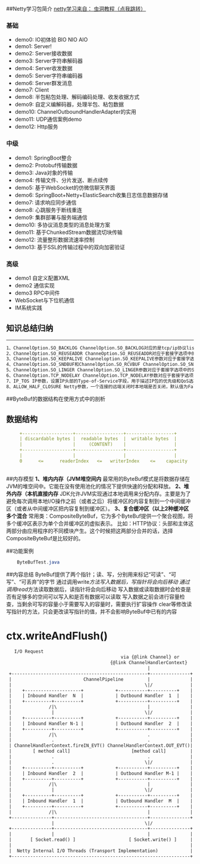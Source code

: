 ##Netty学习包简介
 [netty学习来自： 虫洞教程（点我跳转） ](https://bugstack.cn/md/netty)

### 基础
- demo0: IO初体验 BIO NIO AIO 
- demo1: Server!
- demo2: Server接收数据
- demo3: Server字符串解码器
- demo4: Server收发数据
- demo5: Server字符串编码器
- demo6: Server群发消息
- demo7: Client
- demo8: 半包粘包处理、解码编码处理、收发收据方式
- demo9: 自定义编解码器，处理半包、粘包数据
- demo10: ChannelOutboundHandlerAdapter的实用
- demo11: UDP通信案例demo
- demo12: Http服务

### 中级
- demo1: SpringBoot整合
- demo2: Protobuf传输数据
- demo3: Java对象的传输
- demo4: 传输文件、分片发送、断点续传
- demo5: 基于WebSocket的仿微信聊天界面
- demo6: SpringBoot+Netty+ElasticSearch收集日志信息数据存储
- demo7: 请求响应同步通信
- demo8: 心跳服务于断线重连
- demo9: 集群部署与服务端通信
- demo10: 多协议消息类型的消息处理方案
- demo11: 基于ChunkedStream数据流切块传输
- demo12: 流量整形数据流速率控制
- demo13: 基于SSL的传输过程中的双向加密验证

### 高级
- demo1 自定义配置XML
- demo2 通信实现
- demo3 RPC中间件
- WebSocket与下位机通信
- IM系统实践


## 知识总结归纳
----

```markdown
1、ChannelOption.SO_BACKLOG ChannelOption.SO_BACKLOG对应的是tcp/ip协议listen函数中的backlog参数，函数listen(int socketfd,int backlog)用来初始化服务端可连接队列，服务端处理客户端连接请求是顺序处理的，所以同一时间只能处理一个客户端连接，多个客户端来的时候，服务端将不能处理的客户端连接请求放在队列中等待处理，backlog参数指定了队列的大小
2、ChannelOption.SO_REUSEADDR ChanneOption.SO_REUSEADDR对应于套接字选项中的SO_REUSEADDR，这个参数表示允许重复使用本地地址和端口， 比如，某个服务器进程占用了TCP的80端口进行监听，此时再次监听该端口就会返回错误，使用该参数就可以解决问题，该参数允许共用该端口，这个在服务器程序中比较常使用， 比如某个进程非正常退出，该程序占用的端口可能要被占用一段时间才能允许其他进程使用，而且程序死掉以后，内核一需要一定的时间才能够释放此端口，不设置SO_REUSEADDR就无法正常使用该端口。
3、ChannelOption.SO_KEEPALIVE Channeloption.SO_KEEPALIVE参数对应于套接字选项中的SO_KEEPALIVE，该参数用于设置TCP连接，当设置该选项以后，连接会测试链接的状态，这个选项用于可能长时间没有数据交流的连接。当设置该选项以后，如果在两小时内没有数据的通信时，TCP会自动发送一个活动探测数据报文。
4、ChannelOption.SO_SNDBUF和ChannelOption.SO_RCVBUF ChannelOption.SO_SNDBUF参数对应于套接字选项中的SO_SNDBUF，ChannelOption.SO_RCVBUF参数对应于套接字选项中的SO_RCVBUF这两个参数用于操作接收缓冲区和发送缓冲区的大小，接收缓冲区用于保存网络协议站内收到的数据，直到应用程序读取成功，发送缓冲区用于保存发送数据，直到发送成功。
5、ChannelOption.SO_LINGER ChannelOption.SO_LINGER参数对应于套接字选项中的SO_LINGER,Linux内核默认的处理方式是当用户调用close（）方法的时候，函数返回，在可能的情况下，尽量发送数据，不一定保证会发生剩余的数据，造成了数据的不确定性，使用SO_LINGER可以阻塞close()的调用时间，直到数据完全发送
6、ChannelOption.TCP_NODELAY ChannelOption.TCP_NODELAY参数对应于套接字选项中的TCP_NODELAY,该参数的使用与Nagle算法有关,Nagle算法是将小的数据包组装为更大的帧然后进行发送，而不是输入一次发送一次,因此在数据包不足的时候会等待其他数据的到了，组装成大的数据包进行发送，虽然该方式有效提高网络的有效负载，但是却造成了延时，而该参数的作用就是禁止使用Nagle算法，使用于小数据即时传输，于TCP_NODELAY相对应的是TCP_CORK，该选项是需要等到发送的数据量最大的时候，一次性发送数据，适用于文件传输。
7、IP_TOS IP参数，设置IP头部的Type-of-Service字段，用于描述IP包的优先级和QoS选项。
8、ALLOW_HALF_CLOSURE Netty参数，一个连接的远端关闭时本地端是否关闭，默认值为False。值为False时，连接自动关闭；为True时，触发ChannelInboundHandler的userEventTriggered()方法，事件为ChannelInputShutdownEvent。
```


##ByteBuf的数据结构在使用方式中的剖析

## 数据结构
```yaml
     +-------------------+------------------+------------------+
     | discardable bytes |  readable bytes  |  writable bytes  |
     |                   |     (CONTENT)    |                  |
     +-------------------+------------------+------------------+
     |                   |                  |                  |
     0      <=      readerIndex   <=   writerIndex    <=    capacity
     
```

##内存模型
    **1、堆内内存（JVM堆空间内** 最常用的ByteBuf模式是将数据存储在JVM的堆空间中。它能在没有使用池化的情况下提供快速的分配和释放。
    **2、堆外内存（本机直接内存** JDK允许JVM实现通过本地调用来分配内存。主要是为了避免每次调用本地I/O操作之前（或者之后）将缓冲区的内容复制到一个中间缓冲区（或者从中间缓冲区把内容复制到缓冲区）。
    **3、复合缓冲区（以上2种缓冲区多个混合** 常用类：CompositeByteBuf，它为多个ByteBuf提供一个聚合视图，将多个缓冲区表示为单个合并缓冲区的虚拟表示。 比如：HTTP协议：头部和主体这两部分由应用程序的不同模块产生。这个时候把这两部分合并的话，选择CompositeByteBuf是比较好的。

 ##功能案例
```java
    ByteBufTest.java
```
    
 
 ##内容总结
     ByteBuf提供了两个指针；读、写，分别用来标记“可读”、“可写”、“可丢弃”的字节
     通过调用write*方法写入数据后，写指针将会向后移动
     通过调用read*方法读取数据后，读指针将会向后移动
     写入数据或读取数据时会检查是否有足够多的空间可以写入和是否有数据可以读取
     写入数据之前会进行容量检查，当剩余可写的容量小于需要写入的容量时，需要执行扩容操作
     clear等修改读写指针的方法，只会更改读写指针的值，并不会影响ByteBuf中已有的内容
     
# ctx.writeAndFlush()


```xml
   I/O Request
                                           via {@link Channel} or
                                       {@link ChannelHandlerContext}
                                                     |
 +---------------------------------------------------+---------------+
 |                           ChannelPipeline         |               |
 |                                                  \|/              |
 |    +---------------------+            +-----------+----------+    |
 |    | Inbound Handler  N  |            | Outbound Handler  1  |    |
 |    +----------+----------+            +-----------+----------+    |
 |              /|\                                  |               |
 |               |                                  \|/              |
 |    +----------+----------+            +-----------+----------+    |
 |    | Inbound Handler N-1 |            | Outbound Handler  2  |    |
 |    +----------+----------+            +-----------+----------+    |
 |              /|\                                  .               |
 |               .                                   .               |
 | ChannelHandlerContext.fireIN_EVT() ChannelHandlerContext.OUT_EVT()|
 |        [ method call]                       [method call]         |
 |               .                                   .               |
 |               .                                  \|/              |
 |    +----------+----------+            +-----------+----------+    |
 |    | Inbound Handler  2  |            | Outbound Handler M-1 |    |
 |    +----------+----------+            +-----------+----------+    |
 |              /|\                                  |               |
 |               |                                  \|/              |
 |    +----------+----------+            +-----------+----------+    |
 |    | Inbound Handler  1  |            | Outbound Handler  M  |    |
 |    +----------+----------+            +-----------+----------+    |
 |              /|\                                  |               |
 +---------------+-----------------------------------+---------------+
                 |                                  \|/
 +---------------+-----------------------------------+---------------+
 |               |                                   |               |
 |       [ Socket.read() ]                    [ Socket.write() ]     |
 |                                                                   |
 |  Netty Internal I/O Threads (Transport Implementation)            |
 +-------------------------------------------------------------------+
```
 
 
 
 
